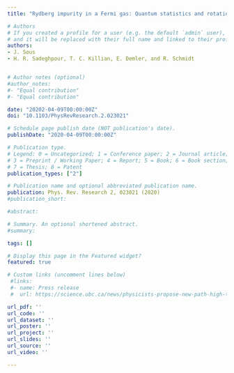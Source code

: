 ```yaml
---
title: "Rydberg impurity in a Fermi gas: Quantum statistics and rotational blockade"

# Authors
# If you created a profile for a user (e.g. the default `admin` user), write the username (folder name) here 
# and it will be replaced with their full name and linked to their profile.
authors:
- J. Sous
- H. R. Sadeghpour, T. C. Killian, E. Demler, and R. Schmidt


# Author notes (optional)
#author_notes:
#- "Equal contribution"
#- "Equal contribution"

date: "20202-04-09T00:00:00Z"
doi: "10.1103/PhysRevResearch.2.023021"

# Schedule page publish date (NOT publication's date).
publishDate: "2020-04-09T00:00:00Z"

# Publication type.
# Legend: 0 = Uncategorized; 1 = Conference paper; 2 = Journal article;
# 3 = Preprint / Working Paper; 4 = Report; 5 = Book; 6 = Book section;
# 7 = Thesis; 8 = Patent
publication_types: ["2"]

# Publication name and optional abbreviated publication name.
publication: Phys. Rev. Research 2, 023021 (2020)
#publication_short:

#abstract: 

# Summary. An optional shortened abstract.
#summary: 

tags: []

# Display this page in the Featured widget?
featured: true

# Custom links (uncomment lines below)
 #links:
 #- name: Press release
 #  url: https://science.ubc.ca/news/physicists-propose-new-path-high-temperature-superconductivity

url_pdf: ''
url_code: ''
url_dataset: ''
url_poster: ''
url_project: ''
url_slides: ''
url_source: ''
url_video: ''

---
```

